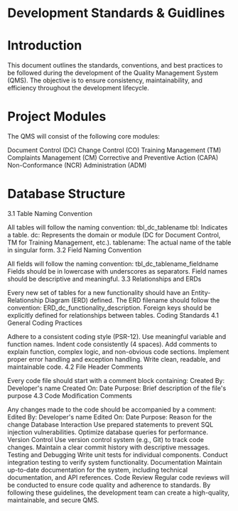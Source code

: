 # Development Standards & Guidlines
# Introduction

This document outlines the standards, conventions, and best practices to be followed during the development of the Quality Management System (QMS). The objective is to ensure consistency, maintainability, and efficiency throughout the development lifecycle.

# Project Modules
The QMS will consist of the following core modules:

Document Control (DC)
Change Control (CO)
Training Management (TM)
Complaints Management (CM)
Corrective and Preventive Action (CAPA)
Non-Conformance (NCR)
Administration (ADM)

# Database Structure
3.1 Table Naming Convention

All tables will follow the naming convention: tbl_dc_tablename
tbl: Indicates a table.
dc: Represents the domain or module (DC for Document Control, TM for Training Management, etc.).
tablename: The actual name of the table in singular form.
3.2 Field Naming Convention

All fields will follow the naming convention: tbl_dc_tablename_fieldname
Fields should be in lowercase with underscores as separators.
Field names should be descriptive and meaningful.
3.3 Relationships and ERDs

Every new set of tables for a new functionality should have an Entity-Relationship Diagram (ERD) defined.
The ERD filename should follow the convention: ERD_dc_functionality_description.
Foreign keys should be explicitly defined for relationships between tables.
Coding Standards
4.1 General Coding Practices

Adhere to a consistent coding style (PSR-12).
Use meaningful variable and function names.
Indent code consistently (4 spaces).
Add comments to explain function, complex logic, and non-obvious code sections.
Implement proper error handling and exception handling.
Write clean, readable, and maintainable code.
4.2 File Header Comments

Every code file should start with a comment block containing:
Created By: Developer's name
Created On: Date
Purpose: Brief description of the file's purpose
4.3 Code Modification Comments

Any changes made to the code should be accompanied by a comment:
Edited By: Developer's name
Edited On: Date
Purpose: Reason for the change
Database Interaction
Use prepared statements to prevent SQL injection vulnerabilities.
Optimize database queries for performance.
Version Control
Use version control system (e.g., Git) to track code changes.
Maintain a clear commit history with descriptive messages.
Testing and Debugging
Write unit tests for individual components.
Conduct integration testing to verify system functionality.
Documentation
Maintain up-to-date documentation for the system, including technical documentation, and API references.
Code Review
Regular code reviews will be conducted to ensure code quality and adherence to standards.
By following these guidelines, the development team can create a high-quality, maintainable, and secure QMS.
